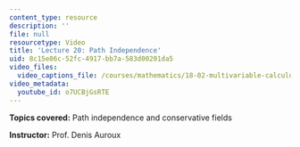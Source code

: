 ```yaml
---
content_type: resource
description: ''
file: null
resourcetype: Video
title: 'Lecture 20: Path Independence'
uid: 8c15e86c-52fc-4917-bb7a-583d00201da5
video_files:
  video_captions_file: /courses/mathematics/18-02-multivariable-calculus-fall-2007/video-lectures/lecture-20-path-independence/o7UCBjGsRTE.vtt
video_metadata:
  youtube_id: o7UCBjGsRTE
---
```


**Topics covered:** Path independence and conservative fields

**Instructor:** Prof. Denis Auroux